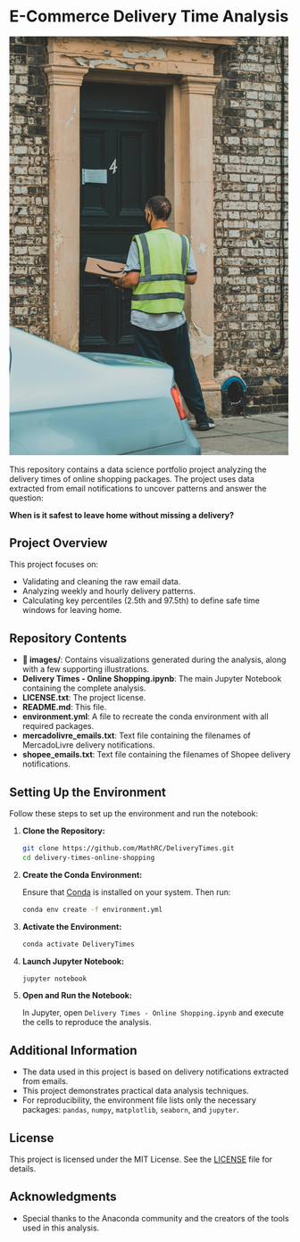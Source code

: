# E-Commerce Delivery Time Analysis

<img src="https://raw.githubusercontent.com/MathRC/DeliveryTimes/main/images/Package_delivery.jpg" width="500"/>

This repository contains a data science portfolio project analyzing the delivery times of online shopping packages. The project uses data extracted from email notifications to uncover patterns and answer the question:

**When is it safest to leave home without missing a delivery?**

## Project Overview

This project focuses on:
- Validating and cleaning the raw email data.
- Analyzing weekly and hourly delivery patterns.
- Calculating key percentiles (2.5th and 97.5th) to define safe time windows for leaving home.

## Repository Contents

- **📁 images/**: Contains visualizations generated during the analysis, along with a few supporting illustrations.
- **Delivery Times - Online Shopping.ipynb**: The main Jupyter Notebook containing the complete analysis.
- **LICENSE.txt**: The project license.
- **README.md**: This file.
- **environment.yml**: A file to recreate the conda environment with all required packages.
- **mercadolivre_emails.txt**: Text file containing the filenames of MercadoLivre delivery notifications.
- **shopee_emails.txt**: Text file containing the filenames of Shopee delivery notifications.

## Setting Up the Environment

Follow these steps to set up the environment and run the notebook:

1. **Clone the Repository:**

   ```bash
   git clone https://github.com/MathRC/DeliveryTimes.git
   cd delivery-times-online-shopping
   ```

2. **Create the Conda Environment:**

   Ensure that [Conda](https://docs.conda.io/en/latest/) is installed on your system. Then run:

   ```bash
   conda env create -f environment.yml
   ```

3. **Activate the Environment:**

   ```bash
   conda activate DeliveryTimes
   ```

4. **Launch Jupyter Notebook:**

   ```bash
   jupyter notebook
   ```

5. **Open and Run the Notebook:**

   In Jupyter, open `Delivery Times - Online Shopping.ipynb` and execute the cells to reproduce the analysis.

## Additional Information

- The data used in this project is based on delivery notifications extracted from emails.
- This project demonstrates practical data analysis techniques.
- For reproducibility, the environment file lists only the necessary packages: `pandas`, `numpy`, `matplotlib`, `seaborn`, and `jupyter`.

## License

This project is licensed under the MIT License. See the [LICENSE](LICENSE.txt) file for details.

## Acknowledgments

- Special thanks to the Anaconda community and the creators of the tools used in this analysis.
